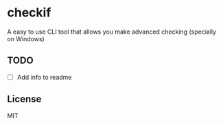 # checkif

A easy to use CLI tool that allows you make advanced checking (specially on Windows)

## TODO

- [ ] Add info to readme

## License

MIT
